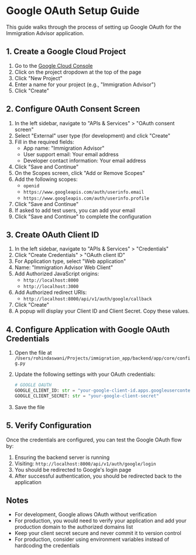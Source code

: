 # Google OAuth Setup Guide

This guide walks through the process of setting up Google OAuth for the Immigration Advisor application.

## 1. Create a Google Cloud Project

1. Go to the [Google Cloud Console](https://console.cloud.google.com/)
2. Click on the project dropdown at the top of the page
3. Click "New Project"
4. Enter a name for your project (e.g., "Immigration Advisor")
5. Click "Create"

## 2. Configure OAuth Consent Screen

1. In the left sidebar, navigate to "APIs & Services" > "OAuth consent screen"
2. Select "External" user type (for development) and click "Create"
3. Fill in the required fields:
   - App name: "Immigration Advisor"
   - User support email: Your email address
   - Developer contact information: Your email address
4. Click "Save and Continue"
5. On the Scopes screen, click "Add or Remove Scopes"
6. Add the following scopes:
   - `openid`
   - `https://www.googleapis.com/auth/userinfo.email`
   - `https://www.googleapis.com/auth/userinfo.profile`
7. Click "Save and Continue"
8. If asked to add test users, you can add your email
9. Click "Save and Continue" to complete the configuration

## 3. Create OAuth Client ID

1. In the left sidebar, navigate to "APIs & Services" > "Credentials"
2. Click "Create Credentials" > "OAuth client ID"
3. For Application type, select "Web application"
4. Name: "Immigration Advisor Web Client"
5. Add Authorized JavaScript origins:
   - `http://localhost:8000`
   - `http://localhost:3000`
6. Add Authorized redirect URIs:
   - `http://localhost:8000/api/v1/auth/google/callback`
7. Click "Create"
8. A popup will display your Client ID and Client Secret. Copy these values.

## 4. Configure Application with Google OAuth Credentials

1. Open the file at `/Users/rohindaswani/Projects/immigration_app/backend/app/core/config.py`
2. Update the following settings with your OAuth credentials:
   ```python
   # GOOGLE OAUTH
   GOOGLE_CLIENT_ID: str = "your-google-client-id.apps.googleusercontent.com"
   GOOGLE_CLIENT_SECRET: str = "your-google-client-secret"
   ```

3. Save the file

## 5. Verify Configuration

Once the credentials are configured, you can test the Google OAuth flow by:

1. Ensuring the backend server is running
2. Visiting: `http://localhost:8000/api/v1/auth/google/login`
3. You should be redirected to Google's login page
4. After successful authentication, you should be redirected back to the application

## Notes

- For development, Google allows OAuth without verification
- For production, you would need to verify your application and add your production domain to the authorized domains list
- Keep your client secret secure and never commit it to version control
- For production, consider using environment variables instead of hardcoding the credentials